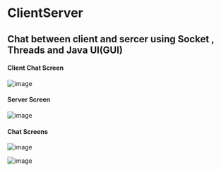 # ClientServer

## Chat between client and sercer using Socket , Threads and Java UI(GUI)

#### Client Chat Screen

![image](https://github.com/ZeinabAbdien00/Client-Server/assets/105871085/9ba948f3-002a-48aa-8bc3-4f10ad5f9545)

#### Server Screen

![image](https://github.com/ZeinabAbdien00/Client-Server/assets/105871085/7b5ec954-d256-48df-81ad-d0d206e48d7e)

#### Chat Screens

![image](https://github.com/ZeinabAbdien00/Client-Server/assets/105871085/b2c2abcb-23fb-4fde-8d3a-bc8b6eb7983d)

![image](https://github.com/ZeinabAbdien00/Client-Server/assets/105871085/45f54cfc-8895-40af-af4f-6caf67a9aed6)



